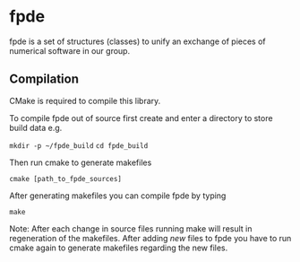 fpde
====

fpde is a set of structures (classes) to unify an exchange of pieces
of numerical software in our group.

Compilation
-----------

CMake is required to compile this library.

To compile fpde out of source first create and enter a directory to store build
data e.g.

`mkdir -p ~/fpde_build`
`cd fpde_build`

Then run cmake to generate makefiles

`cmake [path_to_fpde_sources]`

After generating makefiles you can compile fpde by typing

`make`

Note: After each change in source files running make will result in
regeneration of the makefiles. After adding *new* files to fpde you have
to run cmake again to generate makefiles regarding the new files.

